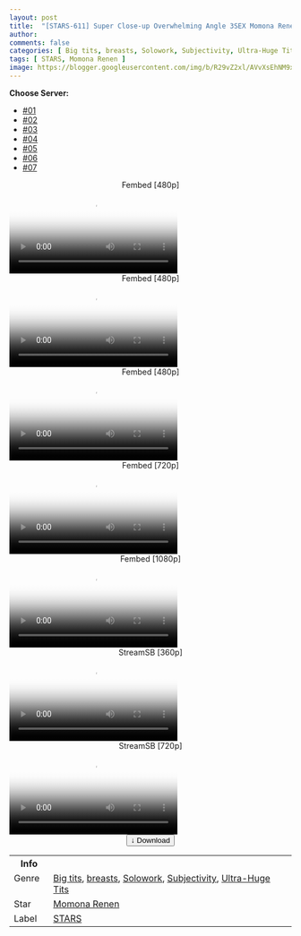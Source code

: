```yaml
---
layout: post
title:  "[STARS-611] Super Close-up Overwhelming Angle 3SEX Momona Renen SODstar 1 in a million"
author: 
comments: false
categories: [ Big tits, breasts, Solowork, Subjectivity, Ultra-Huge Tits ]
tags: [ STARS, Momona Renen ]
image: https://blogger.googleusercontent.com/img/b/R29vZ2xl/AVvXsEhNM9x9d_lBs0BhsdmbuBG5C5hOcY86kk-Spln-bzOvj0MqP6NMBCxikZWxw6NW9tZwAFJcjMT9ElbMZT_j1GTkZDBOA2b-P95GEp8Zij7YzjM4lRWJVXZa7YA5v4HsPrJLBiInSoEc97h7jJjVBwCwfg3BHtC5r-5KKyxRuaZMPvldRXDADaa3efYC/s1600/1stars611pl.jpg
---
```


<div id="utb">
<b>Choose Server:</b>
<ul id="udltb">
<li><a href="#tab1">#01</a></li>
<li><a href="#tab2">#02</a></li>
<li><a href="#tab3">#03</a></li>
<li><a href="#tab4">#04</a></li>
<li><a href="#tab5">#05</a></li>
<li><a href="#tab6">#06</a></li>
<li><a href="#tab7">#07</a></li>
</ul>
<div id="udlctn">
<div id="tab1">
<!--- #01 Start --->
<center>Fembed [480p]</center>
<video class='js-player' poster="https://blogger.googleusercontent.com/img/b/R29vZ2xl/AVvXsEhNM9x9d_lBs0BhsdmbuBG5C5hOcY86kk-Spln-bzOvj0MqP6NMBCxikZWxw6NW9tZwAFJcjMT9ElbMZT_j1GTkZDBOA2b-P95GEp8Zij7YzjM4lRWJVXZa7YA5v4HsPrJLBiInSoEc97h7jJjVBwCwfg3BHtC5r-5KKyxRuaZMPvldRXDADaa3efYC/s1600/1stars611pl.jpg" controls playsinline>
  <source src="https://fvs.io/redirector?token=MlZiQ3ZVWWZVZjlJM0JKU2dObE9xbmdmTXVmMEMrWGZuaitZYktTU3c3eGVjSElMMEY0bi85OHFHUml6SE9TNkczUEFMQmhPd2xOVGdOOWVzV0xEUy9kcWpzSkdWOCs1Z0MvL2d3eVdDUHQvbjFQekY5cThDYWw4RE9JOWhJRmlVYTdpYnNsV3cyMlVhVTMwZE5Ba3JSRmNvQXpSOGZkMDorRlhzOTZ1LzY5cXgzR2V1TjJ2SFJBPT0kzPx" type="video/mp4">
</video>
<!--- #01 End --->
</div>
<div id="tab2">
<!--- #02 Start --->
<center>Fembed [480p]</center>
<video class='js-player' poster="https://blogger.googleusercontent.com/img/b/R29vZ2xl/AVvXsEhNM9x9d_lBs0BhsdmbuBG5C5hOcY86kk-Spln-bzOvj0MqP6NMBCxikZWxw6NW9tZwAFJcjMT9ElbMZT_j1GTkZDBOA2b-P95GEp8Zij7YzjM4lRWJVXZa7YA5v4HsPrJLBiInSoEc97h7jJjVBwCwfg3BHtC5r-5KKyxRuaZMPvldRXDADaa3efYC/s1600/1stars611pl.jpg" controls playsinline>
  <source src="https://fvs.io/redirector?token=YXNRdXp1ZFk1SVVkTGNwWTViZE9qYUhWQUh3TzNTZEtodS9VYk8xOGhRK2JJM1RHSCtHWm1ETFczcFRSYXNtZGR2blIvQ1kxUzVpajQyWnZBc2cyK0hOYnRWcFkyNHllYllydk9wMjF6WUh0TWMzVElFVGhJOG8zd2tYcXNIdWt5UjFPUm9YWmk5bVdKTnFTSWxNTnNUK29MQ0dMOENBUDpTKzAvaGg1UWxsZWVGM3hxaFQySUlnPT0U9Ew" type="video/mp4">
</video>
<!--- #02 End --->
</div>
<div id="tab3">
<!--- #03 Start --->
<center>Fembed [480p]</center>
<video class='js-player' poster="https://blogger.googleusercontent.com/img/b/R29vZ2xl/AVvXsEhNM9x9d_lBs0BhsdmbuBG5C5hOcY86kk-Spln-bzOvj0MqP6NMBCxikZWxw6NW9tZwAFJcjMT9ElbMZT_j1GTkZDBOA2b-P95GEp8Zij7YzjM4lRWJVXZa7YA5v4HsPrJLBiInSoEc97h7jJjVBwCwfg3BHtC5r-5KKyxRuaZMPvldRXDADaa3efYC/s1600/1stars611pl.jpg" controls playsinline>
  <source src="https://fvs.io/redirector?token=cjFocUV5WFh2UVhPUWVJcmYzdk5nMCtWdXh3bldmVVA0NHlwM3R6M3ZQVVBYMXQwS0xmcGlYKy9vT25MNFo0Qm80RW4zZStMRmIwNnRvUkNBeUVCUnRwd2MvR010Y0pDbGlUU3hIMWhxQk5NVmpDMFVVMzI4dU1MZTYxdEtwQ0dtRDFpNVlYNjZvMEJaekpmQUFSN28rclBQd0xmZDFCSjo5c29GUCtwRm9renNjQzVFQ3RmMGJRPT0KLcS" type="video/mp4">
</video>
<!--- #03 End --->
</div>
<div id="tab4">
<!--- #04 Start --->
<center>Fembed [720p]</center>
<video class='js-player' poster="https://blogger.googleusercontent.com/img/b/R29vZ2xl/AVvXsEhNM9x9d_lBs0BhsdmbuBG5C5hOcY86kk-Spln-bzOvj0MqP6NMBCxikZWxw6NW9tZwAFJcjMT9ElbMZT_j1GTkZDBOA2b-P95GEp8Zij7YzjM4lRWJVXZa7YA5v4HsPrJLBiInSoEc97h7jJjVBwCwfg3BHtC5r-5KKyxRuaZMPvldRXDADaa3efYC/s1600/1stars611pl.jpg" controls playsinline>
  <source src="https://fvs.io/redirector?token=Zkw0RzhlTHQ0ZUlDMnFsQlpjOG0wVVBNRi9PakJ0OGt1eXNNVHNDdWpJU3hUdy9udUxlSDdsU0lFbjViL25PQ1BpQ3k2OVRHY2lHalJzOGZobVNHWUxaV2RIbnA1dmRvSUxQUU5HN0tLN0loYlFrYkVnZThxSy9GUnhOdUkvbkJOaDMzbTZaTzBBc1RlOHZvNXQwekhwaGJCaUV2K3hRS21nPT06RnNXaWFsMWhvaXBpeEQ1ZU5DVzdnZz09azwx" type="video/mp4">
</video>
<!--- #04 End --->
</div>
<div id="tab5">
<!--- #05 Start --->
<center>Fembed [1080p]</center>
<video class='js-player' poster="https://blogger.googleusercontent.com/img/b/R29vZ2xl/AVvXsEhNM9x9d_lBs0BhsdmbuBG5C5hOcY86kk-Spln-bzOvj0MqP6NMBCxikZWxw6NW9tZwAFJcjMT9ElbMZT_j1GTkZDBOA2b-P95GEp8Zij7YzjM4lRWJVXZa7YA5v4HsPrJLBiInSoEc97h7jJjVBwCwfg3BHtC5r-5KKyxRuaZMPvldRXDADaa3efYC/s1600/1stars611pl.jpg" controls playsinline>
  <source src="https://fvs.io/redirector?token=QlM2ODU5N1JTbGo4WFB4NnhhWDRSYU9YK1lNb0I1ei80REdQbzQzUmFVSkI5SFpCeWJPTW1qTWdKMk9GTmhHVHhEWXdDeHI1L29jUWsxaVdZZVROeUNUTTkwUGV3YTMrdmU1b3hyZWYycWhtODhrWEQrOVZJS3RUR0RMdVNqNHRJUkFFWUlFbHBYOERPNDY2QWpsQzdzT0g5c2FyUk1iamhURT06TXV6dlRRUWkxWnBrWFFxY2UzR1BBQT09dfBq" type="video/mp4">
</video>
<!--- #05 End --->
</div>
<div id="tab6">
<!--- #06 Start --->
<center>StreamSB [360p]</center>
<video class='js-player' poster="https://blogger.googleusercontent.com/img/b/R29vZ2xl/AVvXsEhNM9x9d_lBs0BhsdmbuBG5C5hOcY86kk-Spln-bzOvj0MqP6NMBCxikZWxw6NW9tZwAFJcjMT9ElbMZT_j1GTkZDBOA2b-P95GEp8Zij7YzjM4lRWJVXZa7YA5v4HsPrJLBiInSoEc97h7jJjVBwCwfg3BHtC5r-5KKyxRuaZMPvldRXDADaa3efYC/s1600/1stars611pl.jpg" controls playsinline>
  <source src="https://nvnlgbitjnvgwsehusnh.akamai-cdn-content.com/tysxerk6iw6oj6cdabka3scbflr3zgica6e44rbo5qxuq6igetes7hhuynqa/STARS-611.mp4" type="video/mp4">
</video>
<!--- #06 End --->
</div>
<div id="tab7">
<!--- #07 Start --->
<center>StreamSB [720p]</center>
<video class='js-player' poster="https://blogger.googleusercontent.com/img/b/R29vZ2xl/AVvXsEhNM9x9d_lBs0BhsdmbuBG5C5hOcY86kk-Spln-bzOvj0MqP6NMBCxikZWxw6NW9tZwAFJcjMT9ElbMZT_j1GTkZDBOA2b-P95GEp8Zij7YzjM4lRWJVXZa7YA5v4HsPrJLBiInSoEc97h7jJjVBwCwfg3BHtC5r-5KKyxRuaZMPvldRXDADaa3efYC/s1600/1stars611pl.jpg" controls playsinline>
  <source src="https://nvnlgbitjnvgwsehusnh.akamai-cdn-content.com/tysxerk6iw6oj6cdabka3scbflr3zgica6e44rbo5yxuq6igetera7ux74aa/STARS-611.mp4" type="video/mp4">
</video>
<!--- #07 End --->
</div>
</div>
</div>

<center>
<a href="/svr/stars-611">
<button class="btn btn-outline-dark py-2 px-5 d-block w-100 show-comments"><b>&darr;</b> Download</button>
</a>
</center>

<table>
  <tr>
    <th>Info</th>
  </tr>
  <tr>
    <td>Genre &nbsp;</td>
    <td> <a href="/categories#Big-tits">Big tits</a>, <a href="/categories#breasts">breasts</a>, <a href="/categories#Solowork">Solowork</a>, <a href="/categories#Subjectivity">Subjectivity</a>, <a href="/categories#Ultra-Huge-Tits">Ultra-Huge Tits</a></td>
  </tr>
  <tr>
    <td>Star</td>
    <td> <a href="/tags#Momona-Renen">Momona Renen</a></td>
  </tr>
  <tr>
    <td>Label</td>
    <td> <a href="/tags#STARS">STARS</a></td>
  </tr>
</table>
